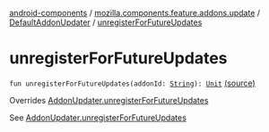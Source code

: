 [android-components](../../index.md) / [mozilla.components.feature.addons.update](../index.md) / [DefaultAddonUpdater](index.md) / [unregisterForFutureUpdates](./unregister-for-future-updates.md)

# unregisterForFutureUpdates

`fun unregisterForFutureUpdates(addonId: `[`String`](https://kotlinlang.org/api/latest/jvm/stdlib/kotlin/-string/index.html)`): `[`Unit`](https://kotlinlang.org/api/latest/jvm/stdlib/kotlin/-unit/index.html) [(source)](https://github.com/mozilla-mobile/android-components/blob/master/components/feature/addons/src/main/java/mozilla/components/feature/addons/update/AddonUpdater.kt#L146)

Overrides [AddonUpdater.unregisterForFutureUpdates](../-addon-updater/unregister-for-future-updates.md)

See [AddonUpdater.unregisterForFutureUpdates](../-addon-updater/unregister-for-future-updates.md)


